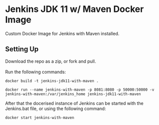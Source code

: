 # Jenkins JDK 11 w/ Maven Docker Image
Custom Docker Image for Jenkins with Maven installed.

## Setting Up
Download the repo as a zip, or fork and pull. <br><br>
Run the following commands:
```
docker build -t jenkins-jdk11-with-maven .

docker run --name jenkins-with-maven -p 8081:8080 -p 50000:50000 -v jenkins-with-maven:/var/jenkins_home jenkins-jdk11-with-maven
```

After that the docerised instance of Jenkins can be started with the Jenkins.bat file, or using the following command:
```
docker start jenkins-with-maven
```
